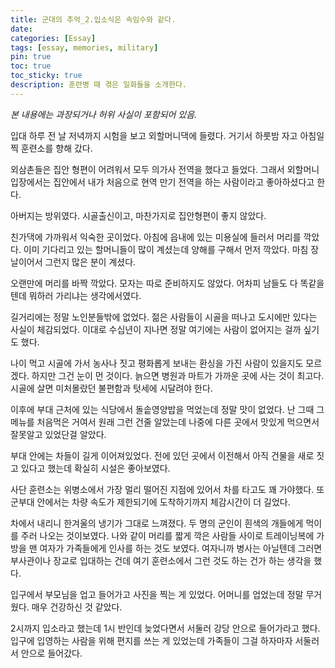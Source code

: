 ```yaml
---
title: 군대의 추억_2.입소식은 속임수와 같다.
date: 
categories: [Essay]
tags: [essay, memories, military]
pin: true
toc: true
toc_sticky: true
description: 훈련병 때 겪은 일화들을 소개한다.
---
```


_본 내용에는 과장되거나 허위 사실이 포함되어 있음._

입대 하루 전 날 저녁까지 시험을 보고 외할머니댁에 들렸다. 거기서 하룻밤 자고 아침일찍 훈련소를 향해 갔다.

외삼촌들은 집안 형편이 어려워서 모두 의가사 전역을 했다고 들었다. 그래서 외할머니 입장에서는 집안에서 내가 처음으로 현역 만기 전역을 하는 사람이라고 좋아하셨다고 한다.

아버지는 방위였다. 시골출신이고, 마찬가지로 집안형편이 좋지 않았다.

친가댁에 가까워서 익숙한 곳이었다. 아침에 읍내에 있는 미용실에 들러서 머리를 깍았다. 이미 기다리고 있는 할머니들이 많이 계셨는데 양해를 구해서 먼저 깍았다. 마침 장날이어서 그런지 많은 분이 계셨다.

오랜만에 머리를 바짝 깍았다. 모자는 따로 준비하지도 않았다. 어차피 남들도 다 똑같을텐데 뭐하러 가리냐는 생각에서였다.

길거리에는 정말 노인분들밖에 없었다. 젊은 사람들이 시골을 떠나고 도시에만 있다는 사실이 체감되었다. 이대로 수십년이 지나면 정말 여기에는 사람이 없어지는 걸까 싶기도 했다.

나이 먹고 시골에 가서 농사나 짓고 평화롭게 보내는 환싱을 가진 사람이 있을지도 모르겠다. 하지만 그건 눈이 먼 것이다. 늙으면 병원과 마트가 가까운 곳에 사는 것이 최고다. 시골에 살면 미처몰랐던 불편함과 텃세에 시달려야 한다.

이후에 부대 근처에 있는 식당에서 돌솥영양밥을 먹었는데 정말 맛이 없었다. 난 그때 그 메뉴를 처음먹은 거여서 원래 그런 건줄 알았는데 나중에 다른 곳에서 맛있게 먹으면서 잘못알고 있었단걸 알았다.

부대 안에는 차들이 길게 이어져있었다. 전에 있던 곳에서 이전해서 아직 건물을 새로 짓고 있다고 했는데 확실히 시설은 좋아보였다.

사단 훈련소는 위병소에서 가장 멀리 떨어진 지점에 있어서 차를 타고도 꽤 가야했다. 또 군부대 안에서는 차량 속도가 제한되기에 도착하기까지 체감시간이 더 길었다.

차에서 내리니 한겨울의 냉기가 그대로 느껴졌다. 두 명의 군인이 흰색의 개들에게 먹이를 주러 나오는 것이보였다. 나와 같이 머리를 짧게 깍은 사람들 사이로 트레이닝복에 가방을 맨 여자가 가족들에게 인사를 하는 것도 보였다. 여자니까 병사는 아닐텐데 그러면 부사관이나 장교로 입대하는 건데 여기 훈련소에서 그런 것도 하는 건가 하는 생각을 했다.

입구에서 부모님을 업고 들어가고 사진을 찍는 게 있었다. 어머니를 업었는데 정말 무거웠다. 매우 건강하신 것 같았다.

2시까지 입소라고 했는데 1시 반인데 늦었다면서 서둘러 강당 안으로 들어가라고 했다. 입구에 입영하는 사람을 위해 편지를 쓰는 게 있었는데 가족들이 그걸 하자마자 서둘러서 안으로 들어갔다.
